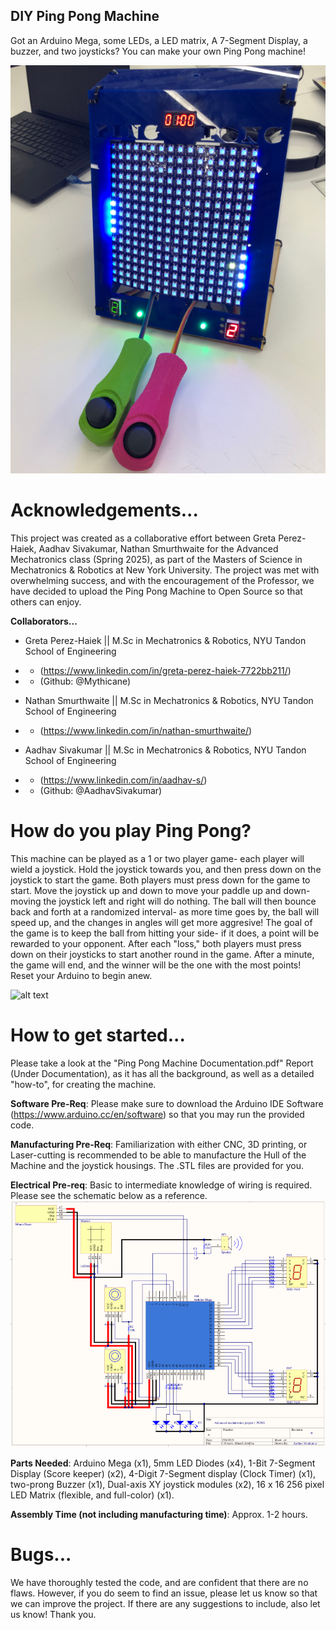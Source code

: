 ## DIY Ping Pong Machine
 Got an Arduino Mega, some LEDs, a LED matrix, A 7-Segment Display, a buzzer, and two joysticks? You can make your own Ping Pong machine!

![alt text](pingpongmachine.png)

# Acknowledgements...
 This project was created as a collaborative effort between Greta Perez-Haiek, Aadhav Sivakumar, Nathan Smurthwaite for the Advanced Mechatronics
 class (Spring 2025), as part of the Masters of Science in Mechatronics & Robotics at New York University. The project was met with overwhelming success, and with the encouragement of the Professor, we have decided to upload the Ping Pong Machine to Open Source so that others can enjoy.

**Collaborators...**
 - Greta Perez-Haiek || M.Sc in Mechatronics & Robotics, NYU Tandon School of Engineering
 - - (https://www.linkedin.com/in/greta-perez-haiek-7722bb211/)
 - - (Github: @Mythicane)

 - Nathan Smurthwaite || M.Sc in Mechatronics & Robotics, NYU Tandon School of Engineering
 - - (https://www.linkedin.com/in/nathan-smurthwaite/)

 - Aadhav Sivakumar || M.Sc in Mechatronics & Robotics, NYU Tandon School of Engineering
 - - (https://www.linkedin.com/in/aadhav-s/)
 - - (Github: @AadhavSivakumar)

# How do you play Ping Pong?
 This machine can be played as a 1 or two player game- each player will wield a joystick. Hold the joystick towards you, and then press down on the joystick to start the game. Both players must press down for the game to start. Move the joystick up and down to move your paddle up and down- moving the joystick left and right will do nothing. The ball will then bounce back and forth at a randomized interval- as more time goes by, the ball will speed up, and the changes in angles will get more aggresive! The goal of the game is to keep the ball from hitting your side- if it does, a point will be rewarded to your opponent. After each "loss," both players must press down on their joysticks to start another round in the game. After a minute, the game will end, and the winner will be the one with the most points! Reset your Arduino to begin anew. 

![alt text](pingponggif.gif)

# How to get started...
 Please take a look at the "Ping Pong Machine Documentation.pdf" Report (Under Documentation), as it has all the background, as well as a detailed "how-to", for creating the machine.

 **Software Pre-Req**: Please make sure to download the Arduino IDE Software (https://www.arduino.cc/en/software) so that you may run the provided code.

 **Manufacturing Pre-Req**: Familiarization with either CNC, 3D printing, or Laser-cutting is recommended to be able to manufacture the Hull of the Machine and the joystick housings. The .STL files are provided for you. 

 **Electrical Pre-req**: Basic to intermediate knowledge of wiring is required. Please see the schematic below as a reference.
![alt text](schematic.png)

 **Parts Needed**: Arduino Mega (x1), 5mm LED Diodes (x4), 1-Bit 7-Segment Display (Score keeper) (x2), 4-Digit 7-Segment display (Clock Timer) (x1), two-prong Buzzer (x1), Dual-axis XY joystick modules (x2), 16 x 16 256 pixel LED Matrix (flexible, and full-color) (x1). 

 **Assembly Time (not including manufacturing time)**: Approx. 1-2 hours. 

# Bugs...
 We have thoroughly tested the code, and are confident that there are no flaws. However, if you do seem to find an issue, please let us know so that we can improve
the project. If there are any suggestions to include, also let us know! Thank you.
